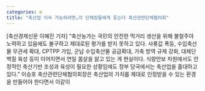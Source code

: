 ```yaml
---
categories: e
title: "축산업 지속 가능하려면…각 단체장들에게 듣는다 축산관련단체협의회"
---
```

[축산경제신문 이혜진 기자] “축산농가는 국민의 안전한 먹거리 생산을 위해 불철주야 노력하고 있음에도 불구하고 제대로된 평가를 받지 못하고 있다. 사룟값 폭등, 수입축산물 무관세 확대, CPTPP 가입, 군납 수입축산물 공급확대, 가축 방역 규제 강화, 대체단백질 육성 등이 이어지면서 연일 몸살을 앓고 있는 게 현실이다. 식량안보 차원에서도 안정적인 축산기반 조성과 육성이 필요한 상황임에도 정부 당국에서는 축산업을 홀대하고 있다.” 이승호 축산관련단체협의회장은 축산업의 가치를 제대로 인정받을 수 있는 환경을 만들어야 한다면서 이같이
